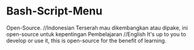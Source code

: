 # Bash-Script-Menu
Open-Source. 
//Indonesian
Terserah mau dikembangkan atau dipake, ini open-source untuk kepentingan Pembelajaran
//English
It's up to you to develop or use it, this is open-source for the benefit of learning.
